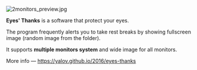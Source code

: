 ![2monitors_preview.jpg](https://bitbucket.org/repo/rr7nxk/images/2041447689-2monitors.jpg)

**Eyes' Thanks** is a software that protect your eyes. 

The program frequently alerts you to take rest breaks by showing fullscreen image (random image from the folder).

It supports **multiple monitors system** and wide image for all monitors.

More info — https://yalov.github.io/2016/eyes-thanks